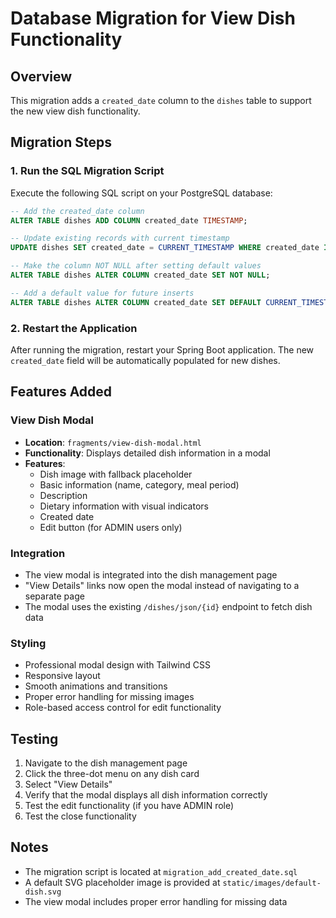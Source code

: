 # Database Migration for View Dish Functionality

## Overview
This migration adds a `created_date` column to the `dishes` table to support the new view dish functionality.

## Migration Steps

### 1. Run the SQL Migration Script
Execute the following SQL script on your PostgreSQL database:

```sql
-- Add the created_date column
ALTER TABLE dishes ADD COLUMN created_date TIMESTAMP;

-- Update existing records with current timestamp
UPDATE dishes SET created_date = CURRENT_TIMESTAMP WHERE created_date IS NULL;

-- Make the column NOT NULL after setting default values
ALTER TABLE dishes ALTER COLUMN created_date SET NOT NULL;

-- Add a default value for future inserts
ALTER TABLE dishes ALTER COLUMN created_date SET DEFAULT CURRENT_TIMESTAMP;
```

### 2. Restart the Application
After running the migration, restart your Spring Boot application. The new `created_date` field will be automatically populated for new dishes.

## Features Added

### View Dish Modal
- **Location**: `fragments/view-dish-modal.html`
- **Functionality**: Displays detailed dish information in a modal
- **Features**:
  - Dish image with fallback placeholder
  - Basic information (name, category, meal period)
  - Description
  - Dietary information with visual indicators
  - Created date
  - Edit button (for ADMIN users only)

### Integration
- The view modal is integrated into the dish management page
- "View Details" links now open the modal instead of navigating to a separate page
- The modal uses the existing `/dishes/json/{id}` endpoint to fetch dish data

### Styling
- Professional modal design with Tailwind CSS
- Responsive layout
- Smooth animations and transitions
- Proper error handling for missing images
- Role-based access control for edit functionality

## Testing
1. Navigate to the dish management page
2. Click the three-dot menu on any dish card
3. Select "View Details"
4. Verify that the modal displays all dish information correctly
5. Test the edit functionality (if you have ADMIN role)
6. Test the close functionality

## Notes
- The migration script is located at `migration_add_created_date.sql`
- A default SVG placeholder image is provided at `static/images/default-dish.svg`
- The view modal includes proper error handling for missing data 
